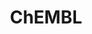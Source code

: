 ---
layout: default
bigquery: https://console.cloud.google.com/bigquery?p=patents-public-data&d=ebi_chembl&page=dataset
citation: '"The ChEMBL database in 2017." Anna Gaulton, Anne Hersey, Michał Nowotka,
  A Patrícia Bento, Jon Chambers, David Mendez, Prudence Mutowo, Francis Atkinson,
  Louisa J Bellis, Elena Cibrián-Uhalte, Mark Davies, Nathan Dedman, Anneli Karlsson,
  María Paula Magariños, John P Overington, George Papadatos, Ines Smit, Andrew R
  Leach Nucleic acids Research (2017) 45 (Database Issue), D945-D954'
contributors: European Bioinformatics Institute
cost: None
description: ChEMBL Data is a manually curated database of small molecules used in
  drug discovery, including information about existing patented drugs.
documentation: 'schema: https://www.ebi.ac.uk/chembl/db_schema


  '
last_edit: 04/12/2022, 06:53:35
location: https://console.cloud.google.com/marketplace/product/google_patents_public_datasets/chembl
maintained_by: EMBL-EBI, an outstation of European Molecular Biology Laboratory
related_publications: '

  ChEMBL: towards direct deposition of bioassay data.


  Mendez D, Gaulton A, Bento AP, Chambers J, De Veij M, Félix E, Magariños MP, Mosquera
  JF, Mutowo P, Nowotka M, Gordillo-Marañón M, Hunter F, Junco L, Mugumbate G, Rodriguez-Lopez
  M, Atkinson F, Bosc N, Radoux CJ, Segura-Cabrera A, Hersey A, Leach AR.


  — Nucleic Acids Res. 2019; 47(D1):D930-D940. doi: 10.1093/nar/gky1075

  '
schema_fields:
- isoform
- heavy_atoms
- smid
- domain_name
- assay_category
- doc_type
- met_comment
- standard_upper_value
- first_page
- disease_efficacy
- mc_tax_id
- assay_id
- mol_irac_id
- assay_type
- action_type
- binding_site_comment
- molfile
- subgroup
- end_position
- pref_name
- cl_lincs_id
- units
- year
- confidence
- met_id
- last_active
- pathway_key
- l8
- research_stem
- cidx
- activity_count
- warning_id
- level1
- country
- assay_source
- sequence_md5sum
- aspect
- site_residues
- withdrawn_class
- last_page
- activity_id
- therapeutic_flag
- component_synonym
- cell_ontology_id
- selectivity_comment
- prediction_method
- oc_id
- alogp
- src_id
- standard_inchi_key
- assay_strain
- parent_type
- drug_product_flag
- hba
- doi
- enzyme_tid
- comp_class_id
- comp_go_id
- first_in_class
- usan_year
- availability_type
- level4_description
- level1_description
- std_act_id
- acd_logd
- frac_class_id
- molecular_mechanism
- oral
- short_name
- version
- actsm_id
- bao_endpoint
- drugind_id
- metabolite_record_id
- mc_target_type
- biocomp_id
- mechanism_comment
- first_approval
- usan_stem_id
- major_class
- creation_date
- tissue_id
- issue
- description
- acd_most_bpka
- updated_on
- ref_type
- pchembl_value
- prod_pat_id
- src_compound_id
- comments
- num_lipinski_ro5_violations
- frac_code
- withdrawn_country
- entity_type
- assay_tissue
- approval_date
- ddd_units
- drug_substance_flag
- abstract
- usan_substem
- formulation_id
- co_stem_id
- warning_description
- delist_flag
- compd_id
- normal_range_min
- mc_target_name
- sequence
- parent_molregno
- cell_source_tissue
- alert_name
- cell_source_tax_id
- src_short_name
- published_type
- bao_id
- molregno
- hrac_class_id
- indication_class
- parenteral
- patent_use_code
- doc_id
- activity_comment
- standard_units
- res_stem_id
- l7
- num_ro5_violations
- status
- bei
- normal_range_max
- as_id
- result_flag
- le
- journal
- max_phase
- downgraded
- accession
- related_tid
- relationship_type
- stem
- aromatic_rings
- applicant_full_name
- domain_description
- uberon_id
- strength
- relationship_desc
- alert_set_id
- set_name
- ref_url
- value
- assay_test_type
- cx_logd
- l4
- cell_description
- ddd_value
- component_id
- authors
- active_ingredient
- ref_id
- targrel_id
- assay_desc
- molecular_species
- upper_value
- tid_fixed
- db_version
- direct_interaction
- efo_term
- mc_target_accession
- chebi_par_id
- volume
- hbd_lipinski
- dosage_form
- pubmed_id
- full_mwt
- go_id
- cx_most_apka
- sei
- caloha_id
- enzyme_name
- substrate_record_id
- max_phase_for_ind
- l2
- level2_description
- target_mapping
- ridx
- entity_id
- level2
- component_type
- nda_type
- class_type
- class_level
- helm_notation
- polymer_flag
- irac_class_id
- compound_key
- active_molregno
- mw_freebase
- num_alerts
- cx_logp
- publication_number
- topical
- trade_name
- published_relation
- qed_weighted
- species_group_flag
- parameter_value
- warning_country
- variant_id
- synonyms
- standard_relation
- assay_subcellular_fraction
- ddd_id
- updated_by
- cell_id
- ap_id
- standard_text_value
- predbind_id
- rgid
- cellosaurus_id
- mutation
- record_id
- priority
- mw_monoisotopic
- label
- psa
- indref_id
- pathway_id
- chembl_id
- assay_cell_type
- name
- rtb
- source_domain_id
- published_units
- level3
- source
- compsyn_id
- ddd_admr
- patent_id
- parameter_type
- title
- relationship
- level4
- job_id
- canonical_smiles
- submission_date
- company
- atc_code
- full_molformula
- smarts
- text_value
- standard_type
- site_id
- lle
- ass_cls_map_id
- withdrawn_reason
- mesh_id
- standard_value
- mol_atc_id
- bao_format
- bto_id
- targcomp_id
- log_id
- target_type
- mec_id
- patent_no
- level3_description
- efo_id
- qudt_units
- hbd
- stem_class
- mesh_heading
- homologue
- prodrug
- orig_description
- syn_type
- who_extra
- assay_param_id
- mc_organism
- assay_tax_id
- dosed_ingredient
- toid
- potential_duplicate
- inorganic_flag
- patent_expire_date
- protclasssyn_id
- start_position
- previous_company
- idx
- chirality
- tax_id
- met_conversion
- mol_frac_id
- metref_id
- type
- domain_id
- target_desc
- protein_class_desc
- l6
- molecule_type
- usan_stem_definition
- l1
- product_id
- tbl
- organism
- ad_type
- cpd_str_alert_id
- withdrawn_year
- standard_flag
- domain_type
- protein_class_synonym
- irac_code
- l3
- drug_record_id
- assay_class_id
- src_assay_id
- sitecomp_id
- src_description
- acd_most_apka
- definition
- black_box_warning
- curation_comment
- mol_hrac_id
- who_name
- warning_class
- molsyn_id
- mechanism_of_action
- structure_type
- data_validity_comment
- alert_id
- innovator_company
- acd_logp
- withdrawn_flag
- mecref_id
- warning_year
- cell_name
- path
- stat
- parent_go_id
- route
- curated_by
- uo_units
- annotation
- hba_lipinski
- ro3_pass
- warning_type
- db_source
- site_name
- ingredient
- published_value
- confidence_score
- warnref_id
- ddd_comment
- cell_source_organism
- clo_id
- assay_organism
- level5
- hrac_code
- l5
- relation
- protein_class_id
- aidx
- tid
- cx_most_bpka
- compound_name
- natural_product
- usan_stem
- parent_id
- standard_inchi
shortname: chembl
tags:
- biotechnology
- health
- chemical
- bioinformatics
- medical
terms_of_use: CC BY-SA 3.0
title: ChEMBL
uuid: e232a192-965c-4ec9-904c-155b6dfe56c5
---